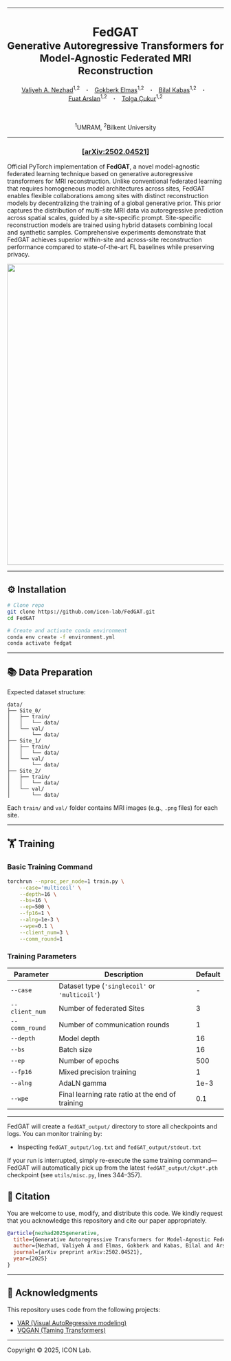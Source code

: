 <!--# FedGAT
Official implementation of FedGAT: Generative Autoregressive Transformers Model-Agnostic Federated MRI Reconstruction -->
<hr>
<h1 align="center">
  FedGAT <br>
  <sub>Generative Autoregressive Transformers for Model-Agnostic Federated MRI Reconstruction</sub>
</h1>

<div align="center">
  <a href="https://github.com/Valiyeh" target="_blank">Valiyeh&nbsp;A. Nezhad</a><sup>1,2</sup> &ensp; <b>&middot;</b> &ensp;
  <a href="https://github.com/gelmas07" target="_blank">Gokberk&nbsp;Elmas</a><sup>1,2</sup> &ensp; <b>&middot;</b> &ensp;
  <a href="https://bilalkabas.github.io/" target="_blank">Bilal&nbsp;Kabas</a><sup>1,2</sup> &ensp; <b>&middot;</b> &ensp;
  <a href="https://github.com/fuat-arslan" target="_blank">Fuat&nbsp;Arslan</a><sup>1,2</sup> &ensp; <b>&middot;</b> &ensp;
  <a href="https://kilyos.ee.bilkent.edu.tr/~cukur/" target="_blank">Tolga&nbsp;Çukur</a><sup>1,2</sup>

  <br><br>
  <sup>1</sup>UMRAM, <sup>2</sup>Bilkent University
</div>
<hr>

<h3 align="center">[<a href="https://arxiv.org/abs/2502.04521">arXiv:2502.04521</a>]</h3>

Official PyTorch implementation of **FedGAT**, a novel model-agnostic federated learning technique based on generative autoregressive transformers for MRI reconstruction. Unlike conventional federated learning that requires homogeneous model architectures across sites, FedGAT enables flexible collaborations among sites with distinct reconstruction models by decentralizing the training of a global generative prior. This prior captures the distribution of multi-site MRI data via autoregressive prediction across spatial scales, guided by a site-specific prompt. Site-specific reconstruction models are trained using hybrid datasets combining local and synthetic samples. Comprehensive experiments demonstrate that FedGAT achieves superior within-site and across-site reconstruction performance compared to state-of-the-art FL baselines while preserving privacy.

<div align="center">
  <img src="figures/fedgat.png" width="700"/>
</div>

---

## ⚙️ Installation

```bash
# Clone repo
git clone https://github.com/icon-lab/FedGAT.git
cd FedGAT

# Create and activate conda environment
conda env create -f environment.yml
conda activate fedgat
```

---

## 📚 Data Preparation

Expected dataset structure:

```
data/
├── Site_0/
│   ├── train/
│   │   └── data/
│   └── val/
│       └── data/
├── Site_1/
│   ├── train/
│   │   └── data/
│   └── val/
│       └── data/
├── Site_2/
│   ├── train/
│   │   └── data/
│   └── val/
│       └── data/
```

Each `train/` and `val/` folder contains MRI images (e.g., `.png` files) for each site.

---

## 🏋️ Training

### Basic Training Command

```bash
torchrun --nproc_per_node=1 train.py \
    --case='multicoil' \
    --depth=16 \
    --bs=16 \
    --ep=500 \
    --fp16=1 \
    --alng=1e-3 \
    --wpe=0.1 \
    --client_num=3 \
    --comm_round=1

```


### Training Parameters

| Parameter        | Description                                       | Default |
|------------------|---------------------------------------------------|---------|
| `--case`         | Dataset type (`'singlecoil'` or `'multicoil'`)      | -       |
| `--client_num`   | Number of federated Sites                       | 3       |
| `--comm_round`   | Number of communication rounds                   | 1       |
| `--depth`        | Model depth                                       | 16      |
| `--bs`           | Batch size                                        | 16      |
| `--ep`           | Number of epochs                                  | 500     |
| `--fp16`         | Mixed precision training                          | 1       |
| `--alng`         | AdaLN gamma                                        | 1e-3    |
| `--wpe`          | Final learning rate ratio at the end of training   | 0.1     |


---

FedGAT will create a `fedGAT_output/` directory to store all checkpoints and logs. You can monitor training by:

- Inspecting `fedGAT_output/log.txt` and `fedGAT_output/stdout.txt`  

If your run is interrupted, simply re-execute the same training command—FedGAT will automatically pick up from the latest `fedGAT_output/ckpt*.pth` checkpoint (see `utils/misc.py`, lines 344–357).


## 📖 Citation

You are welcome to use, modify, and distribute this code. We kindly request that you acknowledge this repository and cite our paper appropriately.

```bibtex
@article{nezhad2025generative,
  title={Generative Autoregressive Transformers for Model-Agnostic Federated MRI Reconstruction},
  author={Nezhad, Valiyeh A and Elmas, Gokberk and Kabas, Bilal and Arslan, Fuat and {\c{C}}ukur, Tolga},
  journal={arXiv preprint arXiv:2502.04521},
  year={2025}
}
```

---

## 🙏 Acknowledgments

This repository uses code from the following projects:
- [VAR (Visual AutoRegressive modeling)](https://github.com/FoundationVision/VAR)
- [VQGAN (Taming Transformers)](https://github.com/CompVis/taming-transformers)


---

Copyright © 2025, ICON Lab.
